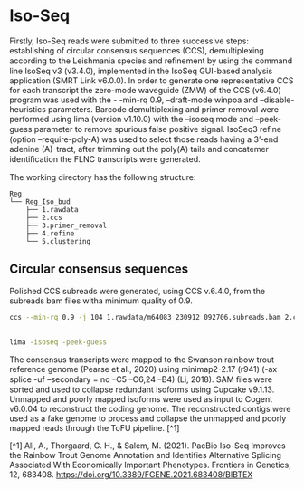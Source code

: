 # Iso-Seq

Firstly, Iso-Seq reads were submitted to three successive steps: establishing of circular consensus sequences (CCS), demultiplexing according to the Leishmania species and reﬁnement by using the command line IsoSeq v3 (v3.4.0), implemented in the IsoSeq GUI-based analysis application (SMRT Link v6.0.0). In order to generate one representative CCS for each transcript the zero-mode waveguide (ZMW) of the CCS (v6.4.0) program was used with the - -min-rq 0.9, –draft-mode winpoa and –disable-heuristics parameters. Barcode demultiplexing and primer removal were performed using lima (version v1.10.0) with the –isoseq mode and –peek-guess parameter to remove spurious false positive signal. IsoSeq3 reﬁne (option –require-poly-A) was used to select those reads having a 3’-end adenine (A)-tract, after trimming out the poly(A) tails and concatemer identiﬁcation the FLNC transcripts were generated.

The working directory has the following structure:

```
Reg
└── Reg_Iso_bud
    ├── 1.rawdata
    ├── 2.ccs
    ├── 3.primer_removal
    ├── 4.refine
    └── 5.clustering
```
## Circular consensus sequences
Polished CCS subreads were generated, using CCS v.6.4.0, from the subreads bam files witha minimum quality of 0.9.
```bash
ccs --min-rq 0.9 -j 104 1.rawdata/m64083_230912_092706.subreads.bam 2.ccs0.9/m64083_230912_092706.ccs.bam
```

## 
```bash
lima -isoseq -peek-guess
```

The consensus transcripts were mapped to the Swanson rainbow trout reference genome (Pearse et al., 2020) using minimap2-2.17 (r941) (-ax splice -uf –secondary = no –C5 –O6,24 –B4) (Li, 2018). SAM ﬁles were sorted and used to collapse redundant isoforms using Cupcake v9.1.13. Unmapped and poorly mapped isoforms were used as input to Cogent v6.0.04 to reconstruct the coding genome. The reconstructed contigs were used as a fake genome to process and collapse the unmapped and poorly mapped reads through the ToFU pipeline. [^1]

[^1] Ali, A., Thorgaard, G. H., & Salem, M. (2021). PacBio Iso-Seq Improves the Rainbow Trout Genome Annotation and Identifies Alternative Splicing Associated With Economically Important Phenotypes. Frontiers in Genetics, 12, 683408. https://doi.org/10.3389/FGENE.2021.683408/BIBTEX
